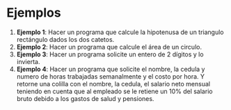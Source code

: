 # Ejemplos
1. **Ejemplo 1**: Hacer un programa que calcule la hipotenusa de un triangulo rectángulo dados los dos catetos.
2. **Ejemplo 2**: Hacer un programa que calcule el área de un circulo.
3. **Ejemplo 3**: Hacer un programa solicite un entero de 2 dígitos y lo invierta.
4. **Ejemplo 4**: Hacer un programa que solicite el nombre, la cedula y numero de horas trabajadas semanalmente y el costo por hora. Y retorne una colilla con el nombre, la cedula, el salario neto mensual teniendo en cuenta que al empleado se le  retiene un 10% del salario bruto debido a los gastos de salud y pensiones.




